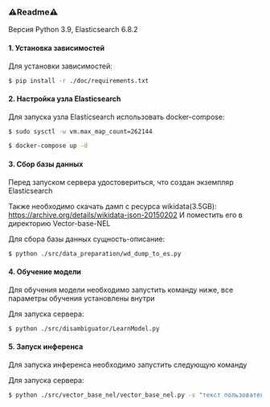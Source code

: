 ### ⚠️Readme⚠️
Версия Python 3.9, Elasticsearch 6.8.2

#### 1. Установка зависимостей
Для установки зависимостей:
```bash
$ pip install -r ./doc/requirements.txt
```
#### 2. Настройка узла Elasticsearch
Для запуска узла Elasticsearch использовать docker-compose:
```bash
$ sudo sysctl -w vm.max_map_count=262144

$ docker-compose up -d 
```

#### 3. Сбор базы данных
Перед запуском сервера удостовериться, что создан экземпляр Elasticsearch  

Также необходимо скачать дамп с ресурса wikidata(3.5GB):  
https://archive.org/details/wikidata-json-20150202
И поместить его в директорию Vector-base-NEL

Для сбора базы данных сущность-описание:
```bash
$ python ./src/data_preparation/wd_dump_to_es.py
```

#### 4. Обучение модели
Для обучения модели необходимо запустить команду ниже, все параметры обучения установлены внутри

Для запуска сервера:
```bash
$ python ./src/disambiguator/LearnModel.py
```

#### 5. Запуск инференса
Для запуска инференса необходимо запустить следующую команду

Для запуска сервера:
```bash
$ python ./src/vector_base_nel/vector_base_nel.py -s "текст пользователя"
```